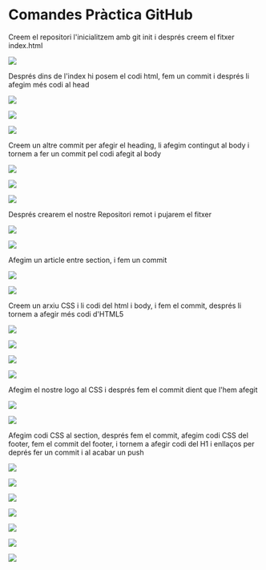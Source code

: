 # Comandes Pràctica GitHub

Creem el repositori l'inicialitzem amb git init i després creem el fitxer index.html

![](/imatges/1.PNG)

Després dins de l'index hi posem el codi html, fem un commit i després li afegim més codi al head

![](/imatges/2.PNG)

![](/imatges/3.PNG)

![](/imatges/4.PNG)

Creem un altre commit per afegir el heading, li afegim contingut al body i tornem a fer un commit pel codi afegit al body

![](/imatges/5.PNG)

![](/imatges/6.PNG)

![](/imatges/7.PNG)

Després crearem el nostre Repositori remot i pujarem el fitxer

![](/imatges/8.PNG)

![](/imatges/9.PNG)

Afegim un article entre section, i fem un commit

![](/imatges/10.PNG)

![](/imatges/11.PNG)

Creem un arxiu CSS i li codi del html i body, i fem el commit, després li tornem a afegir més codi d'HTML5

![](/imatges/12.PNG)

![](/imatges/13.PNG)

![](/imatges/14.PNG)

![](/imatges/15.PNG)

Afegim el nostre logo al CSS i després fem el commit dient que l'hem afegit

![](/imatges/16.PNG)

![](/imatges/17.PNG)

Afegim codi CSS al section, després fem el commit, afegim codi CSS del footer, fem el commit del footer, i tornem a afegir codi del H1 i enllaços per deprés fer un commit i al acabar un push

![](/imatges/18.PNG)

![](/imatges/19.PNG)

![](/imatges/20.PNG)

![](/imatges/21.PNG)

![](/imatges/22.PNG)

![](/imatges/23.PNG)

![](/imatges/24.PNG)
